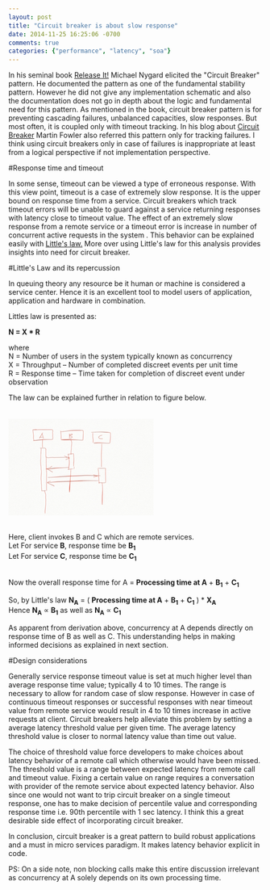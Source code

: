 ```yaml
---
layout: post
title: "Circuit breaker is about slow response"
date: 2014-11-25 16:25:06 -0700
comments: true
categories: {"performance", "latency", "soa"}
---
```



In his seminal book [Release It!][ri] Michael Nygard elicited the "Circuit Breaker" pattern. He documented the pattern as one of the fundamental stability pattern. However he did not give any implementation schematic and also the documentation does not go in depth about the logic and fundamental need for this pattern. As mentioned in the book, circuit breaker pattern is for preventing cascading failures, unbalanced capacities, slow responses. But most often, it is coupled only with timeout tracking. In his blog about [Circuit Breaker][cb] Martin Fowler also referred this pattern only for tracking failures. I think using circuit breakers only in case of failures is inappropriate at least from a logical perspective if not implementation perspective.

#Response time and timeout

In some sense, timeout can be viewed a type of erroneous response. With this view point, timeout is a case of extremely slow response. It is the upper bound on response time from a service. Circuit breakers which track timeout errors will be unable to guard against a service returning responses with latency close to timeout value. The effect of an extremely slow response from a remote service or a timeout error is increase in number of concurrent active requests in the system . This behavior can be explained easily with [Little's law.][lz] More over using Little's law for this analysis provides insights into need for circuit breaker.

#Little's Law and its repercussion

In queuing theory any resource be it human or machine is considered a service center. Hence it is an excellent tool to model users of application, application and hardware in combination.

Littles law is presented as:
<br>

**N = X * R** 
<P>
	where<br>
		N = Number of users in the system typically known as concurrency<br>
		X = Throughput – Number of completed discreet events per unit time<br>
		R = Response time – Time taken for completion of discreet event under observation
</p>

The law can be explained further in relation to figure below. <br><br>	
![Alt text](/images/circuit-breaker-seq.jpeg)

<br>Here, client invokes B and C which are remote services. 
<br>Let For service **B**, response time be **B<sub>1</sub>**
<br>Let For service **C**, response time be **C<sub>1</sub>**

<br>Now the overall response time for A = **Processing time at A** + **B<sub>1** + **C<sub>1**

So, by Little's law **N<sub>A</sub>** = ( **Processing time at A** + **B<sub>1** + **C<sub>1** ) * **X<sub>A</sub>**
<br> Hence **N<sub>A</sub>** &prop; **B<sub>1** as well as **N<sub>A</sub>** &prop; **C<sub>1** 

As apparent from derivation above, concurrency at A depends directly on response time of B as well as C. This understanding helps in making informed decisions as explained in next section.

 
#Design considerations

Generally service response timeout value is set at much higher level than average response time value; typically 4 to 10 times. The range is necessary to allow for random case of slow response. However in case of continuous timeout responses or successful responses with near timeout value from remote service would result in 4 to 10 times increase in active requests at client. Circuit breakers help alleviate this problem by setting a average latency threshold value per given time. The average latency threshold value is closer to normal latency value than time out value. 


The choice of threshold value force developers to make choices about latency behavior of a remote call which otherwise would have been missed. The threshold value is a range between expected latency from remote call and timeout value. Fixing a certain value on range requires a conversation with provider of the remote service about expected latency behavior. Also since one would not want to trip circuit breaker on a single timeout response, one has to make decision of percentile value and corresponding response time i.e. 90th percentile with 1 sec latency. I think this a great desirable side effect of incorporating circuit breaker.

In conclusion, circuit breaker is a great pattern to build robust applications and a must in micro services paradigm. It makes latency behavior explicit in code.

PS: On a side note, non blocking calls make this entire discussion irrelevant as concurrency at A solely depends on its own processing time. 




[cb]:http://martinfowler.com/bliki/CircuitBreaker.html
[ri]:http://www.amazon.com/gp/product/0978739213?ie=UTF8&tag=martinfowlerc-20&linkCode=as2&camp=1789&creative=9325&creativeASIN=0978739213
[lz]:http://homes.cs.washington.edu/~lazowska/qsp/Images/Chap_03.pdf
[wiki-little-law]:http://en.wikipedia.org/wiki/Little's_law
